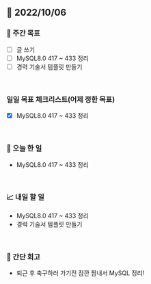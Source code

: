 ## 📅 2022/10/06


### 👏 주간 목표

- [ ] 글 쓰기
- [ ] MySQL8.0 417 ~ 433 정리
- [ ] 경력 기술서 템플릿 만들기

<br/>

### 일일 목표 체크리스트(어제 정한 목표)

- [x] MySQL8.0 417 ~ 433 정리

<br/>

### 💯 오늘 한 일

- MySQL8.0 417 ~ 433 정리

<br/>

### 📈 내일 할 일

- MySQL8.0 417 ~ 433 정리
- 경력 기술서 템플릿 만들기

<br/>

### 🤔 간단 회고

- 퇴근 후 축구하러 가기전 잠깐 짬내서 MySQL 정리!
